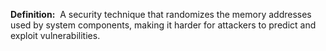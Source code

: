 **Definition:** 
 A security technique that randomizes the memory addresses used by system components, making it harder for attackers to predict and exploit vulnerabilities.